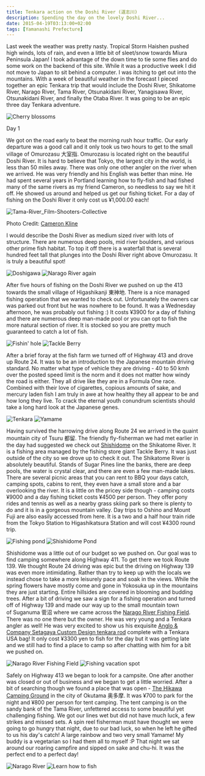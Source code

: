 ```yaml
---
title: Tenkara action on the Doshi River (道志川)
description: Spending the day on the lovely Doshi River...
date: 2015-04-19T03:13:00+02:00
tags: [Yamanashi Prefecture]
---
```

<div class="text-lg m-2">
<p class="mb-2">Last week the weather was pretty nasty. Tropical Storm Haishen pushed high winds, lots of rain, and even a little bit of sleet/snow towards Miura Peninsula Japan! I took advantage of the down time to tie some flies and do some work on the backend of this site. While it was a productive week I did not move to Japan to sit behind a computer. I was itching to get out into the mountains. With a week of beautiful weather in the forecast I pieced together an epic Tenkara trip that would include the Doshi River, Shikatome River, Narago River, Tama River, Otsunakidani River, Yanagisawa River, Otsunakidani River, and finally the Otaba River. It was going to be an epic three day Tenkara adventure.</p>

<img class="w-8/12 rounded-lg shadow-lg mx-auto" src="https://fallfish-tenkara-images.s3-us-west-1.amazonaws.com/FfT+-+Tenkara+Action+on+the+Doshi+River/Cherry-Blossoms_Doshi-River.jpg" alt="Cherry blossoms" />

<p class="font-bold">Day 1</p>

<p class="mb-2">We got on the road early to beat the morning rush hour traffic. Our early departure was a good call and it only took us two hours to get to the small village of Omurozasu 大室指. Omurozasu is located right on the beautiful Doshi River. It is hard to believe that Tokyo, the largest city in the world, is less than 50 miles away. There was only one other angler on the river when we arrived. He was very friendly and his English was better than mine. He had spent several years in Portland learning how to fly-fish and had fished many of the same rivers as my friend Cameron, so needless to say we hit it off. He showed us around and helped us get our fishing ticket. For a day of fishing on the Doshi River it only cost us ¥1,000.00 each!</p>

<img class="w-8/12 rounded-lg shadow-lg mx-auto" src="https://fallfish-tenkara-images.s3-us-west-1.amazonaws.com/FfT+-+Doshi/Tama-River_Film-Shooters-Collective-768x1024.jpg" alt="Tama-River_Film-Shooters-Collective"  />
<p class="mb-2">Photo Credit: <a href="https://www.cameronkline.com/" rel="noopener" target="_blank">Cameron Kline</a></p>

<p class="mb-2">I would describe the Doshi River as medium sized river with lots of structure. There are numerous deep pools, mid river boulders, and various other prime fish habitat. To top it off there is a waterfall that is several hundred feet tall that plunges into the Doshi River right above Omurozasu. It is truly a beautiful spot!</p>

<img class="w-8/12 rounded-lg shadow-lg mx-auto" src="https://fallfish-tenkara-images.s3-us-west-1.amazonaws.com/FfT+-+Tenkara+Action+on+the+Doshi+River/Doshi-River_Doshigawa_Tenkara_Fishing_Tokyo_Japan.JPG" alt="Doshigawa" />

<img class="w-8/12 rounded-lg shadow-lg mx-auto" src="https://fallfish-tenkara-images.s3-us-west-1.amazonaws.com/FfT+-+Tenkara+Action+on+the+Doshi+River/Narago-River+Fishing-Field_Tenkara_Japan.JPG" alt="Narago River again" />

<p class="mb-2">After five hours of fishing on the Doshi River we pushed on up the 413 towards the small village of Higashikanji 東神地. There is a nice managed fishing operation that we wanted to check out. Unfortunately the owners car was parked out front but he was nowhere to be found. It was a Wednesday afternoon, he was probably out fishing :) It costs ¥3900 for a day of fishing and there are numerous deep man-made pool or you can opt to fish the more natural section of river. It is stocked so you are pretty much guaranteed to catch a lot of fish.</p>

<img class="w-8/12 rounded-lg shadow-lg mx-auto" src="https://fallfish-tenkara-images.s3-us-west-1.amazonaws.com/FfT+-+Tenkara+Action+on+the+Doshi+River/Doshi-River_Tenkara_Fishing-Hole.JPG" alt="Fishin' hole" />

<img class="w-8/12 rounded-lg shadow-lg mx-auto" src="https://fallfish-tenkara-images.s3-us-west-1.amazonaws.com/FfT+-+Tenkara+Action+on+the+Doshi+River/Shishidome_Tackle-Berry.JPG" alt="Tackle Berry" />

<p class="mb-2">After a brief foray at the fish farm we turned off of Highway 413 and drove up Route 24. It was to be an introduction to the Japanese mountain driving standard. No matter what type of vehicle they are driving - 40 to 50 kmh over the posted speed limit is the norm and it does not matter how windy the road is either. They all drive like they are in a Formula One race. Combined with their love of cigarettes, copious amounts of sake, and mercury laden fish I am truly in awe at how healthy they all appear to be and how long they live. To crack the eternal youth conundrum scientists should take a long hard look at the Japanese genes.</p>

<img class="w-8/12 rounded-lg shadow-lg mx-auto" src="https://fallfish-tenkara-images.s3-us-west-1.amazonaws.com/FfT+-+Tenkara+Action+on+the+Doshi+River/Doshi-River_Tenkara_Tokyo-Japan_Fishing.JPG" alt="Tenkara" />

<img class="w-8/12 rounded-lg shadow-lg mx-auto" src="https://fallfish-tenkara-images.s3-us-west-1.amazonaws.com/FfT+-+Tenkara+Action+on+the+Doshi+River/Yamame_Doshi-River_Tenkara.jpg" alt="Yamame" />

<p class="mb-2">Having survived the harrowing drive along Route 24 we arrived in the quaint mountain city of Tsuru 都留. The friendly fly-fisherman we had met earlier in the day had suggested we check out <a href="https://www.sisidome.jp/" target="_blank" rel="noopener">Shishidome</a> on the Shikatome River. It is a fishing area managed by the fishing store giant Tackle Berry. It was just outside of the city so we drove up to check it out. The Shikatome River is absolutely beautiful. Stands of Sugar Pines line the banks, there are deep pools, the water is crystal clear, and there are even a few man-made lakes. There are several picnic areas that you can rent to BBQ your days catch, camping spots, cabins to rent, they even have a small store and a bar overlooking the river. It is a little on the pricey side though - camping costs ¥9000 and a day fishing ticket costs ¥4500 per person. They offer pony rides and tennis as well as a nearby grass skiing park so there is plenty to do <span class="underline;">and</span> it is in a gorgeous mountain valley. Day trips to Oshino and Mount Fuji are also easily accessed from here. It is a two and a half hour train ride from the Tokyo Station to Higashikatsura Station and will cost ¥4300 round trip.</p>

<img class="w-8/12 rounded-lg shadow-lg mx-auto" src="https://fallfish-tenkara-images.s3-us-west-1.amazonaws.com/FfT+-+Tenkara+Action+on+the+Doshi+River/Narago-River+Fishing-Field_Japan_Tenkara_Fishing-Pond.JPG" alt="Fishing pond" />

<img class="w-8/12 rounded-lg shadow-lg mx-auto" src="https://fallfish-tenkara-images.s3-us-west-1.amazonaws.com/FfT+-+Tenkara+Action+on+the+Doshi+River/Shishidome_Tackle-Berry_Fishing-Pond.JPG" alt="Shishidome Pond" />

<p class="mb-2">Shishidome was a little out of our budget so we pushed on. Our goal was to find camping somewhere along Highway 411. To get there we took Route 139. We thought Route 24 driving was epic but the driving on Highway 139 was even more intimidating. Rather than try to keep up with the locals we instead chose to take a more leisurely pace and soak in the views. While the spring flowers have mostly come and gone in Yokosuka up in the mountains they are just starting. Entire hillsides are covered in blooming and budding trees. After a bit of driving we saw a sign for a fishing operation and turned off of Highway 139 and made our way up to the small mountain town of Suganuma 菅沼 where we came across the <a href="https://www.narago.jp/" target="_blank" rel="noopener">Narago River Fishing Field</a>. There was no one there but the owner. He was very young and a Tenkara angler as well! He was very excited to show us his exquisite <a href="https://www.anglo.jp/" target="_blank" rel="noopener">Anglo &amp; Company Setagaya Custom Design tenkara rod</a> complete with a Tenkara USA bag! It only cost ¥3300 yen to fish for the day but it was getting late and we still had to find a place to camp so after chatting with him for a bit we pushed on.</p>

<img class="w-8/12 rounded-lg shadow-lg mx-auto" src="https://fallfish-tenkara-images.s3-us-west-1.amazonaws.com/FfT+-+Tenkara+Action+on+the+Doshi+River/Narago-River+Fishing-Field_Tenkara_Fishing.jpg" alt="Narago River Fishing Field" />

<img class="w-8/12 rounded-lg shadow-lg mx-auto" src="https://fallfish-tenkara-images.s3-us-west-1.amazonaws.com/FfT+-+Tenkara+Action+on+the+Doshi+River/Shishidome_Tackle-Berry_Fishing.JPG" alt="Fishing vacation spot" />

<p class="mb-2">Safely on Highway 413 we began to look for a campsite. One after another was closed or out of business and we began to get a little worried. After a bit of searching though we found a place that was open - <a href="https://www.okutamas.co.jp/hikawa/" target="_blank" rel="noopener">The Hikawa Camping Ground</a> in the city of Okutama 奥多摩. It was ¥700 to park for the night and ¥800 per person for tent camping. The tent camping is on the sandy bank of the Tama River, unfettered access to some beautiful yet challenging fishing. We got our lines wet but did not have much luck, a few strikes and missed sets. A spin reel fisherman must have thought we were going to go hungry that night, due to our bad luck, so when he left he gifted to us his day's catch! A large rainbow and two very small Yamame! My buddy is a vegetarian so I had them all to myself :P That night we sat around our roaring campfire and sipped on sake and chu-hi. It was the perfect end to a perfect day!</p>

<img class="w-8/12 rounded-lg shadow-lg mx-auto" src="https://fallfish-tenkara-images.s3-us-west-1.amazonaws.com/FfT+-+Tenkara+Action+on+the+Doshi+River/Narago-River+Fishing-Field_Tenkara_Fishing_Japan.jpg" alt="Narago River" />

<img class="w-8/12 rounded-lg shadow-lg mx-auto" src="https://fallfish-tenkara-images.s3-us-west-1.amazonaws.com/FfT+-+Tenkara+Action+on+the+Doshi+River/Shishidome_Tackle-Berry_Fishing_Learn-How-To-Fish_Japan.jpg" alt="Learn how to fish" />

</div>